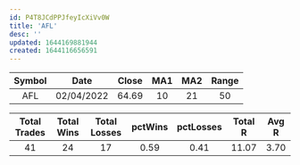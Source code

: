```yaml
---
id: P4T8JCdPPJfeyIcXiVv0W
title: 'AFL'
desc: ''
updated: 1644169881944
created: 1644116656591
---
```



| Symbol | Date | Close | MA1 | MA2 | Range |
| :--: | :--: | :--: | :--: | :--: | :--: |
| AFL | 02/04/2022 | 64.69 | 10 | 21 | 50 |

| Total Trades | Total Wins | Total Losses | pctWins | pctLosses | Total R | Avg R |
| :--: | :--: | :--: | :--: | :--: | :--: | :--: |
| 41 | 24 | 17 | 0.59 | 0.41 | 11.07 | 3.70 |
